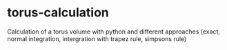 # torus-calculation
Calculation of a torus volume with python and different approaches (exact, normal integration, intergration with trapez rule, simpsons rule)
